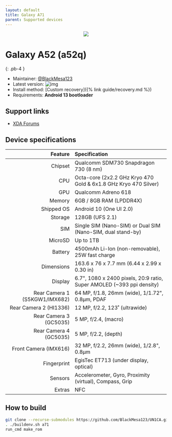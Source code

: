 ```yaml
---
layout: default
title: Galaxy A71
parent: Supported devices
---
```


<p align="center">
  <img loading="lazy" src="/assets/images/a71.png"/>
</p>

# Galaxy A52 (a52q)
{: .pb-4 }
- Maintainer: [@BlackMesa123](https://github.com/BlackMesa123)
- Latest version: ![img](https://img.shields.io/github/v/release/BlackMesa123/UN1CA?filter=a71*&style=flat-square&color=89bcff)
- Install method: [Custom recovery]({% link guide/recovery.md %})
- Requirements: **Android 13 bootloader**

## Support links

- [XDA Forums](https://xdaforums.com/c/samsung-galaxy-a71.9837/)

## Device specifications

| Feature                       | Specification                                                         |
| ----------------------------: | :-------------------------------------------------------------------- |
| Chipset                       | Qualcomm SDM730 Snapdragon 730 (8 nm)                                 |
| CPU                           | Octa-core (2x2.2 GHz Kryo 470 Gold & 6x1.8 GHz Kryo 470 Silver)       |
| GPU                           | Qualcomm Adreno 618                                                   |
| Memory                        | 6GB / 8GB RAM (LPDDR4X)                                               |
| Shipped OS                    | Android 10 (One UI 2.0)                                               |
| Storage                       | 128GB (UFS 2.1)                                                       |
| SIM                           | Single SIM (Nano-SIM) or Dual SIM (Nano-SIM, dual stand-by)           |
| MicroSD                       | Up to 1TB                                                             |
| Battery                       | 4500mAh Li-Ion (non-removable), 25W fast charge                       |
| Dimensions                    | 163.6 x 76 x 7.7 mm (6.44 x 2.99 x 0.30 in)                           |
| Display                       | 6.7", 1080 x 2400 pixels, 20:9 ratio, Super AMOLED (~393 ppi density) |
| Rear Camera 1 (S5KGW1/IMX682) | 64 MP, f/1.8, 26mm (wide), 1/1.72", 0.8µm, PDAF                       |
| Rear Camera 2 (HI1336)        | 12 MP, f/2.2, 123˚ (ultrawide)                                        |
| Rear Camera 3 (GC5035)        | 5 MP, f/2.4, (macro)                                                  |
| Rear Camera 4 (GC5035)        | 5 MP, f/2.2, (depth)                                                  |
| Front Camera (IMX616)         | 32 MP, f/2.2, 26mm (wide), 1/2.8", 0.8µm                              |
| Fingerprint                   | EgisTec ET713 (under display, optical)                                |
| Sensors                       | Accelerometer, Gyro, Proximity (virtual), Compass, Grip               |
| Extras                        | NFC                                                                   |

## How to build

```bash
git clone --recurse-submodules https://github.com/BlackMesa123/UN1CA.git && cd UN1CA
. ./buildenv.sh a71
run_cmd make_rom
```
